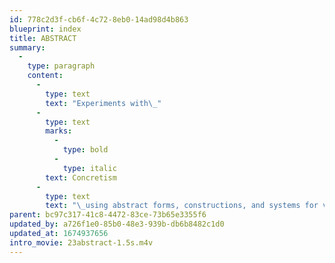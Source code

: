 ```yaml
---
id: 778c2d3f-cb6f-4c72-8eb0-14ad98d4b863
blueprint: index
title: ABSTRACT
summary:
  -
    type: paragraph
    content:
      -
        type: text
        text: "Experiments with\_"
      -
        type: text
        marks:
          -
            type: bold
          -
            type: italic
        text: Concretism
      -
        type: text
        text: "\_using abstract forms, constructions, and systems for visual poetry."
parent: bc97c317-41c8-4472-83ce-73b65e3355f6
updated_by: a726f1e0-85b0-48e3-939b-db6b8482c1d0
updated_at: 1674937656
intro_movie: 23abstract-1.5s.m4v
---
```

